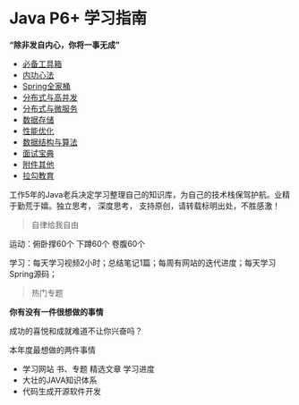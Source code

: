 # Java P6+ 学习指南


**“除非发自内心，你将一事无成”**


* [必备工具箱](01_tools/README.md)
* [内功心法](02_skill/README.md)
* [Spring全家桶](03_spring/README.md)
* [分布式与高并发](04_concurrency/README.md)
* [分布式与微服务](05_microService/README.md)
* [数据存储](06_database/README.md)
* [性能优化](07_performance/README.md)
* [数据结构与算法](08_algorithm/README.md)
* [面试宝典](09_interview/README.md)
* [附件其他](10_other/README.md)
* [拉勾教育](11_edu/lg-edu.md)


工作5年的Java老兵决定学习整理自己的知识库，为自己的技术栈保驾护航。业精于勤荒于嬉。独立思考， 深度思考， 支持原创，请转载标明出处，不胜感激！


> 自律给我自由

运动：俯卧撑60个 下蹲60个 卷腹60个

学习：每天学习视频2小时；总结笔记1篇；每周有网站的迭代进度；每天学习Spring源码；


> 热门专题



**你有没有一件很想做的事情**

成功的喜悦和成就难道不让你兴奋吗？ 

本年度最想做的两件事情

- 学习网站 书、专题 精选文章   学习进度
- 大壮的JAVA知识体系
- 代码生成开源软件开发